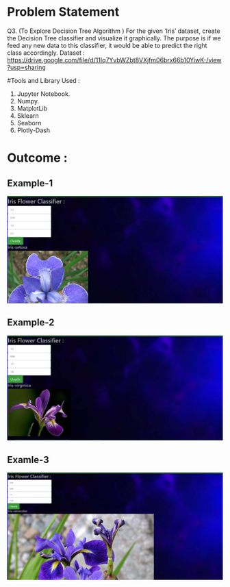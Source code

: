 # Problem Statement
Q3. (To Explore Decision Tree Algorithm )
For the given ‘Iris’ dataset, create the Decision Tree classifier and visualize it graphically. The purpose is if we feed any new data to this classifier, it would be able to predict the right class accordingly.
Dataset : https://drive.google.com/file/d/11Iq7YvbWZbt8VXjfm06brx66b10YiwK-/view?usp=sharing

#Tools and Library Used :
1. Jupyter Notebook.
2. Numpy.
3. MatplotLib
4. Sklearn
5. Seaborn
6. Plotly-Dash

# Outcome :
## Example-1 
![](images/classify-1.png)

## Example-2
![](images/classify-2.png)

## Examle-3
![](images/classify-3.png)

